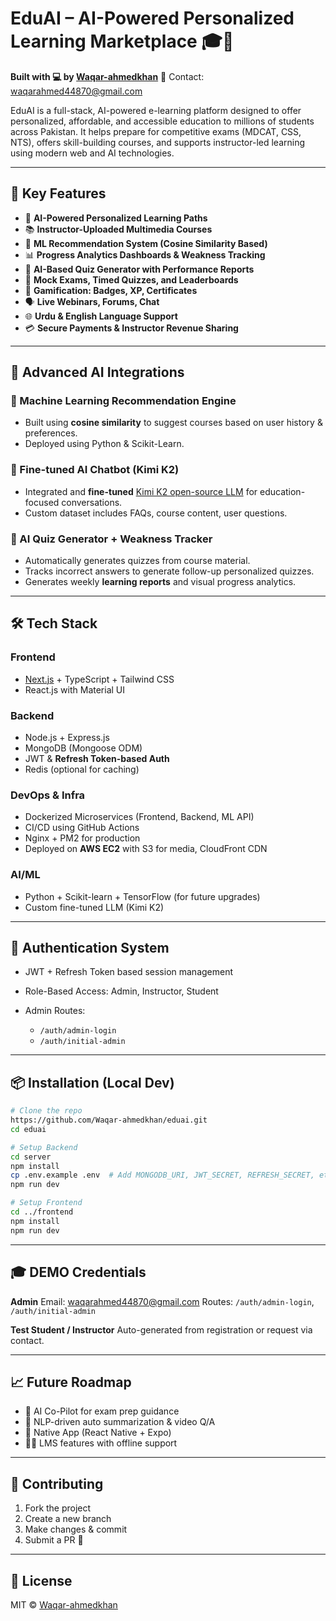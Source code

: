 # EduAI – AI-Powered Personalized Learning Marketplace 🎓🤖

**Built with 💻 by [Waqar-ahmedkhan](https://github.com/Waqar-ahmedkhan)**
📩 Contact: [waqarahmed44870@gmail.com](mailto:waqarahmed44870@gmail.com)

EduAI is a full-stack, AI-powered e-learning platform designed to offer personalized, affordable, and accessible education to millions of students across Pakistan. It helps prepare for competitive exams (MDCAT, CSS, NTS), offers skill-building courses, and supports instructor-led learning using modern web and AI technologies.

---

## 🚀 Key Features

* 🤖 **AI-Powered Personalized Learning Paths**
* 📚 **Instructor-Uploaded Multimedia Courses**
* 🧠 **ML Recommendation System (Cosine Similarity Based)**
* 📊 **Progress Analytics Dashboards & Weakness Tracking**
* 📄 **AI-Based Quiz Generator with Performance Reports**
* 🧪 **Mock Exams, Timed Quizzes, and Leaderboards**
* 🧩 **Gamification: Badges, XP, Certificates**
* 🗣️ **Live Webinars, Forums, Chat**
* 🌐 **Urdu & English Language Support**
* 💳 **Secure Payments & Instructor Revenue Sharing**

---

## 🤖 Advanced AI Integrations

### 🧠 Machine Learning Recommendation Engine

* Built using **cosine similarity** to suggest courses based on user history & preferences.
* Deployed using Python & Scikit-Learn.

### 💬 Fine-tuned AI Chatbot (Kimi K2)

* Integrated and **fine-tuned** [Kimi K2 open-source LLM](https://github.com) for education-focused conversations.
* Custom dataset includes FAQs, course content, user questions.

### 📝 AI Quiz Generator + Weakness Tracker

* Automatically generates quizzes from course material.
* Tracks incorrect answers to generate follow-up personalized quizzes.
* Generates weekly **learning reports** and visual progress analytics.

---

## 🛠️ Tech Stack

### Frontend

* [Next.js](https://nextjs.org/) + TypeScript + Tailwind CSS
* React.js with Material UI

### Backend

* Node.js + Express.js
* MongoDB (Mongoose ODM)
* JWT & **Refresh Token-based Auth**
* Redis (optional for caching)

### DevOps & Infra

* Dockerized Microservices (Frontend, Backend, ML API)
* CI/CD using GitHub Actions
* Nginx + PM2 for production
* Deployed on **AWS EC2** with S3 for media, CloudFront CDN

### AI/ML

* Python + Scikit-learn + TensorFlow (for future upgrades)
* Custom fine-tuned LLM (Kimi K2)

---

## 🔐 Authentication System

* JWT + Refresh Token based session management
* Role-Based Access: Admin, Instructor, Student
* Admin Routes:

  * `/auth/admin-login`
  * `/auth/initial-admin`

---

## 📦 Installation (Local Dev)

```bash
# Clone the repo
https://github.com/Waqar-ahmedkhan/eduai.git
cd eduai

# Setup Backend
cd server
npm install
cp .env.example .env  # Add MONGODB_URI, JWT_SECRET, REFRESH_SECRET, etc.
npm run dev

# Setup Frontend
cd ../frontend
npm install
npm run dev
```

---

## 🎓 DEMO Credentials

**Admin**
Email: [waqarahmed44870@gmail.com](mailto:waqarahmed44870@gmail.com)
Routes: `/auth/admin-login`, `/auth/initial-admin`

**Test Student / Instructor**
Auto-generated from registration or request via contact.

---

## 📈 Future Roadmap

* 🔮 AI Co-Pilot for exam prep guidance
* 📖 NLP-driven auto summarization & video Q/A
* 📱 Native App (React Native + Expo)
* 🧑‍🏫 LMS features with offline support

---

## 🤝 Contributing

1. Fork the project
2. Create a new branch
3. Make changes & commit
4. Submit a PR 🚀

---

## 📄 License

MIT © [Waqar-ahmedkhan](https://github.com/Waqar-ahmedkhan)
